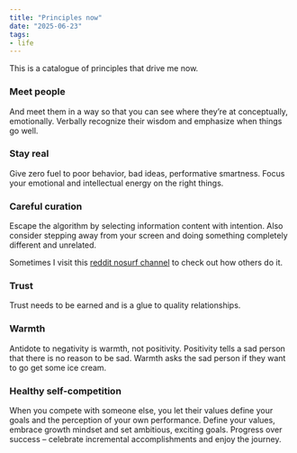 ```yaml
---
title: "Principles now"
date: "2025-06-23"
tags:
- life
---
```


This is a catalogue of principles that drive me now. 

### Meet people 

And meet them in a way so that you can see where they’re at conceptually, emotionally. Verbally recognize their wisdom and emphasize when things go well.

### Stay real

Give zero fuel to poor behavior, bad ideas, performative smartness. Focus your emotional and intellectual energy on the right things.

### Careful curation

Escape the algorithm by selecting information content with intention. Also consider stepping away from your screen and doing something completely different and unrelated. 

Sometimes I visit this [reddit nosurf channel](https://www.reddit.com/r/nosurf/) to check out how others do it. 

### Trust

Trust needs to be earned and is a glue to quality relationships. 

### Warmth

Antidote to negativity is warmth, not positivity. Positivity tells a sad person that there is no reason to be sad. Warmth asks the sad person if they want to go get some ice cream. 

### Healthy self-competition

When you compete with someone else, you let their values define your goals and the perception of your own performance. Define your values, embrace growth mindset and set ambitious, exciting goals. Progress over success – celebrate incremental accomplishments and enjoy the journey.


